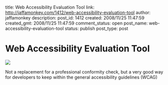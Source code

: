 title: Web Accessibility Evaluation Tool
link: http://jaffamonkey.com/1412/web-accessibility-evaluation-tool
author: jaffamonkey
description: 
post_id: 1412
created: 2008/11/25 11:47:59
created_gmt: 2008/11/25 11:47:59
comment_status: open
post_name: web-accessibility-evaluation-tool
status: publish
post_type: post

# Web Accessibility Evaluation Tool

![](http://wave.webaim.org/media/wavelogo.gif)  


Not a replacement for a professional conformity check, but a very good way for developers to keep within the general accessibility guidelines (WCAG)